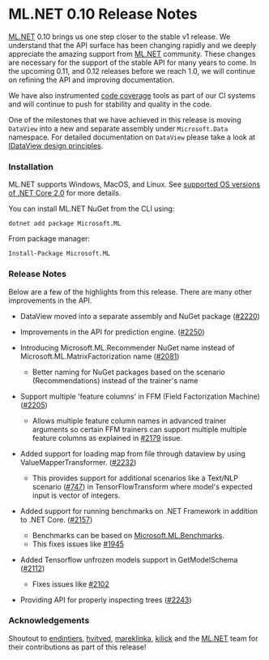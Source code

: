 # ML.NET 0.10 Release Notes

[ML.NET](https://aka.ms/mlnet) 0.10 brings us one step closer to the stable v1 release. We understand that the API surface has been changing rapidly and we deeply appreciate the amazing support from [ML.NET](https://aka.ms/mlnet) community. These changes are necessary for the support of the stable API for many years to come. In the upcoming 0.11, and 0.12 releases before we reach 1.0, we will continue on refining the API and improving documentation.

We have also instrumented [code coverage](https://codecov.io/gh/dotnet/machinelearning) tools as part of our CI systems and will continue to push for stability and quality in the code.

One of the milestones that we have achieved in this release is moving `DataView` into a new and separate assembly under `Microsoft.Data` namespace. For detailed documentation on `DataView` please take a look at [IDataView design principles](https://github.com/dotnet/machinelearning/blob/master/docs/code/IDataViewDesignPrinciples.md).

### Installation

ML.NET supports Windows, MacOS, and Linux. See [supported OS versions of .NET
Core
2.0](https://github.com/dotnet/core/blob/master/release-notes/2.0/2.0-supported-os.md)
for more details.

You can install ML.NET NuGet from the CLI using:
```
dotnet add package Microsoft.ML
```

From package manager:
```
Install-Package Microsoft.ML
```

### Release Notes

Below are a few of the highlights from this release. There are many other improvements in the API.

* DataView moved into a separate assembly and NuGet package 
([#2220](https://github.com/dotnet/machinelearning/pull/2220))

* Improvements in the API for prediction engine. 
([#2250](https://github.com/dotnet/machinelearning/pull/2250))

* Introducing Microsoft.ML.Recommender NuGet name instead of Microsoft.ML.MatrixFactorization name
([#2081](https://github.com/dotnet/machinelearning/pull/2081))
  - Better naming for NuGet packages based on the scenario (Recommendations) instead of the trainer's name

* Support multiple 'feature columns' in FFM (Field Factorization Machine)
([#2205](https://github.com/dotnet/machinelearning/pull/2205)) 
  - Allows multiple feature column names in advanced trainer arguments so certain FFM trainers can support multiple multiple feature columns as explained in [#2179](https://github.com/dotnet/machinelearning/issues/2179) issue.

* Added support for loading map from file through dataview by using ValueMapperTransformer.
([#2232](https://github.com/dotnet/machinelearning/pull/2232)) 
  - This provides support for additional scenarios like a Text/NLP scenario ([#747](https://github.com/dotnet/machinelearning/issues/747)) in TensorFlowTransform where model's expected input is vector of integers.

* Added support for running benchmarks on .NET Framework in addition to .NET Core.
([#2157](https://github.com/dotnet/machinelearning/pull/2157)) 
  - Benchmarks can be based on [Microsoft.ML.Benchmarks](https://github.com/dotnet/machinelearning/tree/master/test/Microsoft.ML.Benchmarks).
  - This fixes issues like [#1945](https://github.com/dotnet/machinelearning/issues/1945)

* Added Tensorflow unfrozen models support in GetModelSchema 
([#2112](https://github.com/dotnet/machinelearning/pull/2112)) 
  - Fixes issues like [#2102](https://github.com/dotnet/machinelearning/issues/2102)

* Providing API for properly inspecting trees ([#2243](https://github.com/dotnet/machinelearning/pull/2243))

### Acknowledgements

Shoutout to [endintiers](https://github.com/endintiers),
[hvitved](https://github.com/hvitved),
[mareklinka](https://github.com/mareklinka), [kilick](https://github.com/kilick) and the [ML.NET](https://aka.ms/mlnet) team for their
contributions as part of this release!